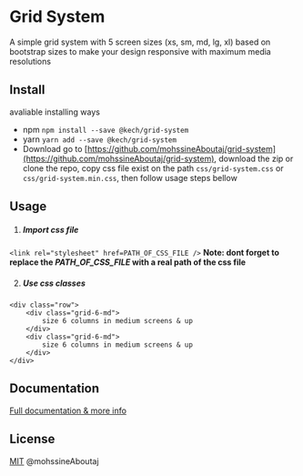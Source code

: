 # Grid System

A simple grid system with 5 screen sizes (xs, sm, md, lg, xl) based on bootstrap sizes to make your design responsive with maximum media resolutions

## Install
avaliable installing ways
+ npm
```npm install --save @kech/grid-system```
+ yarn
```yarn add --save @kech/grid-system```
+ Download
go to [https://github.com/mohssineAboutaj/grid-system](https://github.com/mohssineAboutaj/grid-system), download the zip or clone the repo, copy css file exist on the path `css/grid-system.css` or `css/grid-system.min.css`, then follow usage steps bellow

## Usage

1. ##### Import css file
``<link rel="stylesheet" href=PATH_OF_CSS_FILE />``
<b>Note: dont forget to replace the <i>PATH_OF_CSS_FILE</i> with a real path of the css file</b>

2. ##### Use css classes
```
<div class="row">
	<div class="grid-6-md">
		size 6 columns in medium screens & up
	</div>
	<div class="grid-6-md">
		size 6 columns in medium screens & up
	</div>
</div>
```

## Documentation
[Full documentation & more info](https://mohssineAboutaj.github.io/grid-system/)

## License
[MIT](https://en.wikipedia.org/wiki/MIT_LICENSE) @mohssineAboutaj